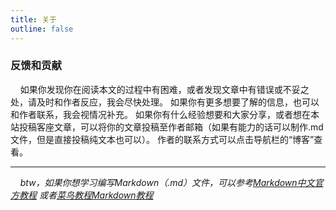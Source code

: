 ```yaml
---
title: 关于
outline: false
---
```


### 反馈和贡献
&nbsp;&nbsp;&nbsp;&nbsp;如果你发现你在阅读本文的过程中有困难，或者发现文章中有错误或不妥之处，请及时和作者反应，我会尽快处理。
如果你有更多想要了解的信息，也可以和作者联系，我会视情况补充。
如果你有什么经验想要和大家分享，或者想在本站投稿客座文章，可以将你的文章投稿至作者邮箱（如果有能力的话可以制作.md文件，但是直接投稿纯文本也可以）。
作者的联系方式可以点击导航栏的“博客”查看。  

---

&nbsp;&nbsp;&nbsp;&nbsp;*btw，如果你想学习编写Markdown（.md）文件，可以参考[Markdown中文官方教程](https://markdown.com.cn/)
或者[菜鸟教程Markdown教程](https://www.runoob.com/markdown/md-tutorial.html)*